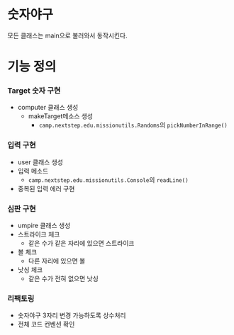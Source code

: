 # 숫자야구

모든 클래스는 main으로 불러와서 동작시킨다.

# 기능 정의

### Target 숫자 구현

- computer 클래스 생성
    - makeTarget메소스 생성
        - `camp.nextstep.edu.missionutils.Randoms`의 `pickNumberInRange()`

### 입력 구현

- user 클래스 생성
- 입력 메소드
    - `camp.nextstep.edu.missionutils.Console`의 `readLine()`
- 중복된 입력 에러 구현
### 심판 구현

- umpire 클래스 생성
- 스트라이크 체크
    - 같은 수가 같은 자리에 있으면 스트라이크
- 볼 체크
    - 다른 자리에 있으면 볼
- 낫싱 체크
    - 같은 수가 전혀 없으면 낫싱
  
### 리팩토링
 - 숫자야구 3자리 변경 가능하도록 상수처리
 - 전체 코드 컨벤션 확인